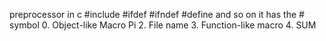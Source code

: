 preprocessor in c
#include
#ifdef
#ifndef
#define
and so on 
it has the # symbol
0. Object-like Macro
Pi
2. File name
3. Function-like macro
4. SUM
